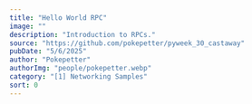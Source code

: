 ```yaml
---
title: "Hello World RPC"
image: ""
description: "Introduction to RPCs."
source: "https://github.com/pokepetter/pyweek_30_castaway"
pubDate: "5/6/2025"
author: "Pokepetter"
authorImg: "people/pokepetter.webp"
category: "[1] Networking Samples"
sort: 0
---
```

